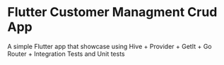 # Flutter Customer Managment Crud App

A simple Flutter app that showcase using Hive + Provider + GetIt + Go Router + Integration Tests and Unit tests